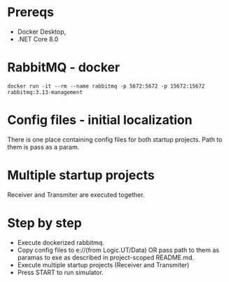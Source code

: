 # Prereqs
- Docker Desktop,
- .NET Core 8.0

# RabbitMQ - docker
```
docker run -it --rm --name rabbitmq -p 5672:5672 -p 15672:15672 rabbitmq:3.13-management
```
# Config files - initial localization
There is one place containing 
config files for both startup projects.
Path to them is pass as a param.

# Multiple startup projects
Receiver and Transmiter are executed together.

# Step by step
- Execute dockerized rabbitmq.
- Copy config files to e://(from Logic.UT/Data) OR pass path to them as paramas to exe as described in project-scoped README.md.
- Execute multiple startup projects (Receiver and Transmiter)
- Press START to run simulator.
